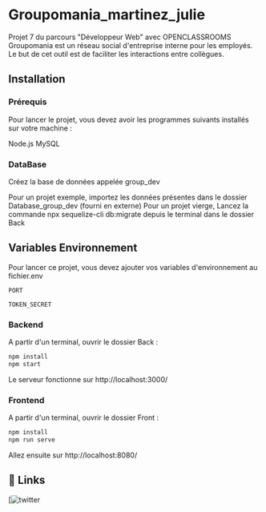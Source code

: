 # Groupomania_martinez_julie


Projet 7 du parcours "Développeur Web" avec OPENCLASSROOMS
Groupomania est un réseau social d'entreprise interne pour les employés. Le but de cet outil est de faciliter les interactions entre collègues.

## Installation

### Prérequis

Pour lancer le projet, vous devez avoir les programmes suivants installés sur votre machine :

Node.js
MySQL


### DataBase 

Créez la base de données appelée group_dev

Pour un projet exemple, importez les données présentes dans le dossier Database_group_dev (fourni en externe)
Pour un projet vierge, Lancez la commande npx sequelize-cli db:migrate depuis le terminal dans le dossier Back


## Variables Environnement

Pour lancer ce projet, vous devez ajouter vos variables d'environnement au fichier.env 

`PORT`

`TOKEN_SECRET `

### Backend


A partir d'un terminal, ouvrir le dossier Back : 
```bash
npm install
npm start
```

Le serveur fonctionne sur http://localhost:3000/

### Frontend

A partir d'un terminal, ouvrir le dossier Front :

```bash
npm install
npm run serve 
```

Allez ensuite sur http://localhost:8080/


## 🔗 Links
[![twitter](https://www.linkedin.com/in/julie-martinez-34535621b/)


